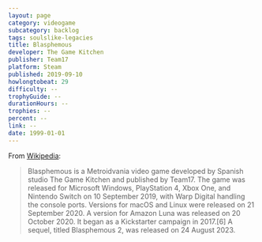 ```yaml
---
layout: page
category: videogame
subcategory: backlog
tags: soulslike-legacies
title: Blasphemous
developer: The Game Kitchen
publisher: Team17
platform: Steam
published: 2019-09-10
howlongtobeat: 29
difficulty: --
trophyGuide: --
durationHours: --
trophies: --
percent: --
link: --
date: 1999-01-01
---
```


From [Wikipedia](https://en.wikipedia.org/wiki/Blasphemous_(video_game)):

> Blasphemous is a Metroidvania video game developed by Spanish studio The Game Kitchen and published by Team17. The game was released for Microsoft Windows, PlayStation 4, Xbox One, and Nintendo Switch on 10 September 2019, with Warp Digital handling the console ports. Versions for macOS and Linux were released on 21 September 2020. A version for Amazon Luna was released on 20 October 2020. It began as a Kickstarter campaign in 2017.[6] A sequel, titled Blasphemous 2, was released on 24 August 2023.
